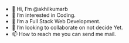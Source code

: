 - 👋 Hi, I’m @akhilkumarb
- 👀 I’m interested in Coding.
- 🌱 I’m a Full Stack Web Development.
- 💞️ I’m looking to collaborate on not decide Yet.
- 📫 How to reach me you can send me mail.

<!---
akhilkumarb/akhilkumarb is a ✨ special ✨ repository because its `README.md` (this file) appears on your GitHub profile.
You can click the Preview link to take a look at your changes.
--->
